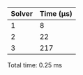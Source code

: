 |   Solver |   Time (µs) |
|----------|-------------|
|        1 |           8 |
|        2 |          22 |
|        3 |         217 |
Total time: 0.25 ms
